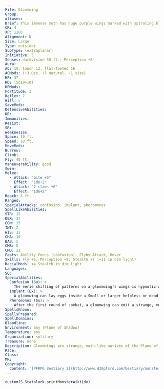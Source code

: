 ```yaml
---
File: Gloomwing
Group: 
aliases: 
Brief: This immense moth has huge purple wings marked with spiraling black patterns that seem to shift and writhe.
CR: 4
XP: 1200
Alignment: N
Size: Large
Type: outsider
SubType: (extraplanar)
Initiative: 3
Senses: darkvision 60 ft.; Perception +8
Aura: 
AC: 19, touch 12, flat-footed 16
ACMods: (+3 Dex, +7 natural, -1 size)
HP: 37
HD: (5d10+10)
HPMods: 
Fortitude: 3
Reflex: 7
Will: 5
SaveMods: 
DefensiveAbilities: 
DR: 
Immunities: 
Resist: 
SR: 
Weaknesses: 
Space: 10 ft.
Speed: 10 ft.
MoveMods: 
Burrow: 
Climb: 
Fly: 40 ft.
Maneuverability: good
Swim: 
Melee: 
  - Attack: "bite +6"
    Effect: "1d8+2"
  - Attack: "2 claws +6"
    Effect: "1d6+2"
Reach: 5 ft.
Ranged: 
SpecialAttacks: confusion, implant, pheromones
SpellLikeAbilities: 
STR: 15
DEX: 17
CON: 15
INT: 2
WIS: 12
CHA: 10
BAB: 5
CMB: 8
CMD: 21
Feats: Ability Focus (confusion), Flyby Attack, Hover
Skills: Fly +5, Perception +9, Stealth +7 (+11 in dim light)
RacialMods: +4 Stealth in dim light
Languages: 
SQ: 
SpecialAbilities:
  Confusion (Su): >
    The eerie shifting of patterns on a gloomwing's wings is hypnotic-any creature within 30 feet that does not avert its gaze from the gloomwing must make a DC 14 Will save at the start of each turn or become confused for 1 round. This is a mind-affecting effect- gloomwings and tenebrous worms are immune to this effect. The save DC is Charisma-based.
  Implant (Ex): >
    A gloomwing can lay eggs inside a Small or larger helpless or dead creature as a full-round action that provokes attacks of opportunity. A creature implanted with gloomwing eggs must make a DC 14 Fortitude save each morning to avoid suffering 1d4 points of Constitution damage. Within 24 hours of a creature's death from this damage, 1d4 young tenebrous worms (see page 259) emerge from the corpse, devouring it completely in the process. The eggs can be destroyed via any effect that cures disease, but the eggs themselves are not treated as a disease for purposes of what creatures are immune to this effect. The save DC is Constitution-based.
  Pheromones (Su): >
    After the first round of combat, a gloomwing can emit a strange, musky scent in a 30-foot radius as a free action. All creatures within this area (save for other gloomwings or tenebrous worms) must make a DC 14 Fortitude save each round to avoid becoming weakened by the pheromones. Once a creature fails a save against this effect, it takes a -4 penalty to its Strength score-this penalty lasts for as long as the battle continues and for 1 hour thereafter. Lesser restoration or any other effect capable of healing ability damage immediately removes this Strength penalty. The save DC is Constitution-based.
SpellsKnown: 
SpellsPrepared: 
SpellDomains: 
Bloodline: 
Environment: any (Plane of Shadow)
Temperature: any
Organization: solitary
Treasure: none
Description: Gloomwings are strange, moth-like natives of the Plane of Shadow. Despite their appearance, they are not vermin and possess a crude but serviceable intelligence. While gloomwings can be conjured via spells like lesser planar ally or lesser planar binding to serve as guardians or even mounts, occasionally a gloomwing will slip through a tear in the fabric of the planes and make the journey to the Material Plane on its own. A gloomwing loose on the Material Plane is active for 2 to 3 hours at dawn and again for 2 to 3 hours at dusk, preferring to spend the remaining hours of the day hiding in abandoned buildings, caves, or deep canyons or foliage where the shadows are thickest. During its periods of activity, it flies through the sky on the hunt for creatures to attack and implant its eggs in- the gloomwing does not need to eat, leaving this urge to propagate its species as its primary drive.  For all the dangers a gloomwing presents, it is the creature's young that pose the gravest threat. These creatures are known as tenebrous worms (see page 260), and despite being the larval form of the adult gloomwing, are much more dangerous creatures. The fact that a gloomwing can lay several eggs a day if presented with enough living hosts makes them dangerous not for what they can inf lict themselves, but for what they can spawn.
Race: 
Class: 
MR: 
Copyright:
  Content: '[PFRPG Bestiary 2](http://www.d20pfsrd.com/bestiary/monster-listings/outsiders/gloomwing)'
---
```

```dataviewjs
customJS.Statblock.printMonsterWiki(dv)
```
